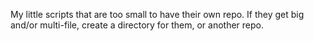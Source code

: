 My little scripts that are too small to have their own repo.
If they get big and/or multi-file, create a directory for them, or another repo.